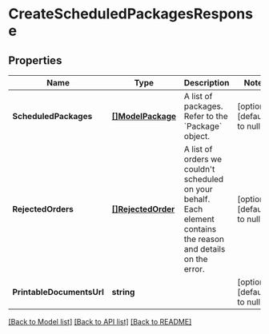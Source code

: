 # CreateScheduledPackagesResponse

## Properties
Name | Type | Description | Notes
------------ | ------------- | ------------- | -------------
**ScheduledPackages** | [**[]ModelPackage**](Package.md) | A list of packages. Refer to the &#x60;Package&#x60; object. | [optional] [default to null]
**RejectedOrders** | [**[]RejectedOrder**](RejectedOrder.md) | A list of orders we couldn&#x27;t scheduled on your behalf. Each element contains the reason and details on the error. | [optional] [default to null]
**PrintableDocumentsUrl** | **string** |  | [optional] [default to null]

[[Back to Model list]](../README.md#documentation-for-models) [[Back to API list]](../README.md#documentation-for-api-endpoints) [[Back to README]](../README.md)

